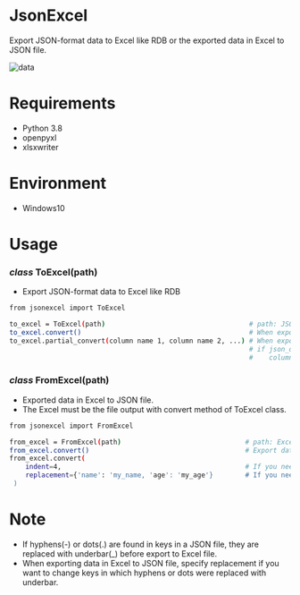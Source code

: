 # JsonExcel

Export JSON-format data to Excel like RDB or the exported data in Excel to JSON file.



![data](https://user-images.githubusercontent.com/48859041/100883734-04ac5700-34f4-11eb-9927-8f3a0a2e097c.png)


# Requirements

* Python 3.8
* openpyxl
* xlsxwriter


# Environment

* Windows10


# Usage

 ### *class* ToExcel(path)
 
  * Export JSON-format data to Excel like RDB
  
  ```bash
  from jsonexcel import ToExcel
  
  to_excel = ToExcel(path)                                    # path: JSON file path
  to_excel.convert()                                          # When export all data
  to_excel.partial_convert(column name 1, column name 2, ...) # When export selected data
                                                              # if json_data is {'aa': 1, 'bb': {'cc': 2, 'dd': [1, 2, 3, 4]}},  
                                                              #    column name is like 'aa', 'bb.cc', 'bb.dd'. 
  ```
  
  ### *class* FromExcel(path)
  
   * Exported data in Excel to JSON file. 
   * The Excel must be the file output with convert method of ToExcel class.  
   
   ```bash
   from jsonexcel import FromExcel
   
   from_excel = FromExcel(path)                               # path: Excel file path
   from_excel.convert()                                       # Export data to JSON file
   from_excel.convert(
       indent=4,                                              # If you need indent on JSON file, specify number.
       replacement={'name': 'my_name, 'age': 'my_age'}        # If you need to change key name, specify dict({key before: key after, ...})
    )                                                        
   ```
   
   
  # Note
  
   * If hyphens(-) or dots(.) are found in keys in a JSON file, they are replaced with underbar(\_) before export to Excel file.
   * When exporting data in Excel to JSON file, specify replacement if you want to change keys in which hyphens or dots were replaced with underbar.
  
